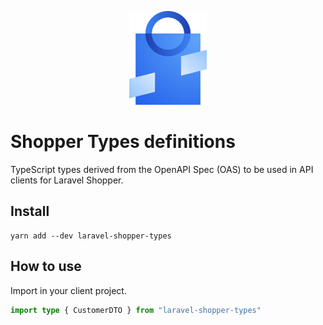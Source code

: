 <p align="center">
  <img src="https://github.com/shopperlabs/art/blob/main/logomark.svg" alt="Shopper Logo" height="150" />
</p>

# Shopper Types definitions

TypeScript types derived from the OpenAPI Spec (OAS) to be used in API clients for Laravel Shopper.

## Install

```shell
yarn add --dev laravel-shopper-types
```

## How to use

Import in your client project.
```ts
import type { CustomerDTO } from "laravel-shopper-types"
```

